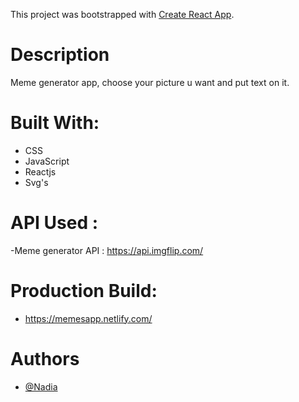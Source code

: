 This project was bootstrapped with [Create React App](https://github.com/facebook/create-react-app).

# Description
Meme generator app, choose your picture u want and put text on it.

# Built With:

- CSS 
- JavaScript
- Reactjs
- Svg's

# API Used : 

-Meme generator API : https://api.imgflip.com/

# Production Build:

- https://memesapp.netlify.com/

# Authors

- [@Nadia](https://github.com/LaasriNadia)


